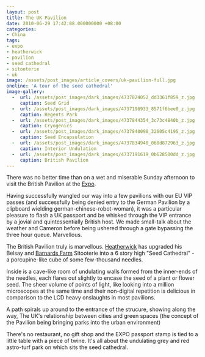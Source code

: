 ```yaml
---
layout: post
title: The UK Pavilion
date: 2010-06-29 17:42:08.000000000 +08:00
categories:
- China
tags:
- expo
- heatherwick
- pavilion
- seed cathedral
- sitooterie
- uk
image: /assets/post_images/article_covers/uk-pavilion-full.jpg
oneline: 'A tour of the seed cathedral'
image-gallery:
  -  url: /assets/post_images/dark_images/4737824052_dd3361f859_z.jpg
     caption: Seed Grid
  -  url: /assets/post_images/dark_images/4737196933_8571f6bee0_z.jpg
     caption: Regents Park
  -  url: /assets/post_images/dark_images/4737844354_3c73c4840b_z.jpg
     caption: Cryogenics
  -  url: /assets/post_images/dark_images/4737840098_32605c4195_z.jpg
     caption: Seed Encapsulation
  -  url: /assets/post_images/dark_images/4737834940_068d872963_z.jpg
     caption: Interior Undulation
  -  url: /assets/post_images/dark_images/4737191619_0b628500dd_z.jpg
     caption: British Pavilion
---
```

There was no better time than on a wet and miserable Sunday afternoon to visit the British Pavilion at the <a href="http://www.triplefivedrew.com/?p=784">Expo</a>.

Having successfully wangled our way into a few pavilions with our EU VIP passes (and successfully being denied entry to the German Pavilion by a clipboard wielding german-chinese-robot-woman), it was a particular pleasure to flash a UK passport and be whisked through the VIP entrance by a jovial and quintessentially British host. We made small-talk about the weather and Cameron before being ushered through a gate bypassing the three hour queue. Marvellous.

The British Pavilion truly is marvellous. <a href="http://www.heatherwick.com/">Heatherwick</a> has upgraded his Belsay and <a href="http://en.wikipedia.org/wiki/File:Sitooterie_II,_Barnards_Farm,_West_Horndon.jpg">Barnards Farm</a> Sitooterie into a 6 story high "Seed Cathedral" - a porcupine-like cube of some few-thousand needles.

Inside is a cave-like room of undulating walls formed from the inner-ends of the needles, each flares out slightly to encase the seed of a plant or flower seed. The sheer volume of points of light, like looking into a million microscopes at the same time and their non-digital repetition is delicious in comparison to the LCD heavy onslaughts in most pavilions.

A path spirals up around to the entrance of the strucure, showing along the way, The UK's relationship between cities and green spaces (the concept of the Pavilion being bringing parks into the urban environment)

There's no restaurant, no gift shop and the EXPO passport stamp is tied to a little table with a piece of twine. It's all about the undulating grey and red astro-turf park on which sits the seed cathedral.
